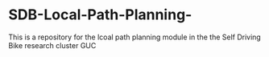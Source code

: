 # SDB-Local-Path-Planning-
This is a repository for the lcoal path planning module in the the Self Driving Bike research cluster GUC
